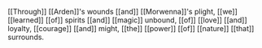 [[Through]] [[Arden]]'s wounds [[and]] [[Morwenna]]'s plight, [[we]] [[learned]] [[of]] spirits [[and]] [[magic]] unbound, [[of]] [[love]] [[and]] loyalty, [[courage]] [[and]] might, [[the]] [[power]] [[of]] [[nature]] [[that]] surrounds.